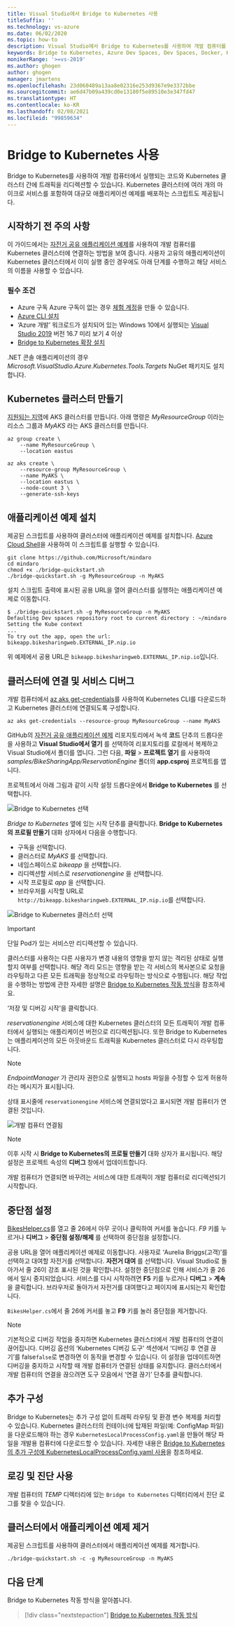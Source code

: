 ```yaml
---
title: Visual Studio에서 Bridge to Kubernetes 사용
titleSuffix: ''
ms.technology: vs-azure
ms.date: 06/02/2020
ms.topic: how-to
description: Visual Studio에서 Bridge to Kubernetes를 사용하여 개발 컴퓨터를 Kubernetes 클러스터에 연결하는 방법을 알아봅니다.
keywords: Bridge to Kubernetes, Azure Dev Spaces, Dev Spaces, Docker, Kubernetes, Azure, 컨테이너
monikerRange: '>=vs-2019'
ms.author: ghogen
author: ghogen
manager: jmartens
ms.openlocfilehash: 23d060489a13aa8e02316e253d9367e9e3372bbe
ms.sourcegitcommit: ae6d47b09a439cd0e13180f5e89510e3e347fd47
ms.translationtype: HT
ms.contentlocale: ko-KR
ms.lasthandoff: 02/08/2021
ms.locfileid: "99859634"
---
```

# <a name="use-bridge-to-kubernetes"></a>Bridge to Kubernetes 사용

Bridge to Kubernetes를 사용하여 개발 컴퓨터에서 실행되는 코드와 Kubernetes 클러스터 간에 트래픽을 리디렉션할 수 있습니다. Kubernetes 클러스터에 여러 개의 마이크로 서비스를 포함하여 대규모 애플리케이션 예제를 배포하는 스크립트도 제공됩니다.

## <a name="before-you-begin"></a>시작하기 전 주의 사항

이 가이드에서는 [자전거 공유 애플리케이션 예제][bike-sharing-github]를 사용하여 개발 컴퓨터를 Kubernetes 클러스터에 연결하는 방법을 보여 줍니다. 사용자 고유의 애플리케이션이 Kubernetes 클러스터에서 이미 실행 중인 경우에도 아래 단계를 수행하고 해당 서비스의 이름을 사용할 수 있습니다.

### <a name="prerequisites"></a>필수 조건

* Azure 구독 Azure 구독이 없는 경우 [체험 계정](https://azure.microsoft.com/free)을 만들 수 있습니다.
* [Azure CLI 설치][azure-cli]
* ‘Azure 개발’ 워크로드가 설치되어 있는 Windows 10에서 실행되는 [Visual Studio 2019][visual-studio] 버전 16.7 미리 보기 4 이상
* [Bridge to Kubernetes 확장 설치][btk-extension]

.NET 콘솔 애플리케이션의 경우 *Microsoft.VisualStudio.Azure.Kubernetes.Tools.Targets* NuGet 패키지도 설치합니다.

## <a name="create-a-kubernetes-cluster"></a>Kubernetes 클러스터 만들기

[지원되는 지역][supported-regions]에 AKS 클러스터를 만듭니다. 아래 명령은 *MyResourceGroup* 이라는 리소스 그룹과 *MyAKS* 라는 AKS 클러스터를 만듭니다.

```azurecli-interactive
az group create \
    --name MyResourceGroup \
    --location eastus

az aks create \
    --resource-group MyResourceGroup \
    --name MyAKS \
    --location eastus \
    --node-count 3 \
    --generate-ssh-keys
```

## <a name="install-the-sample-application"></a>애플리케이션 예제 설치

제공된 스크립트를 사용하여 클러스터에 애플리케이션 예제를 설치합니다. [Azure Cloud Shell][azure-cloud-shell]을 사용하여 이 스크립트를 실행할 수 있습니다.

```azurecli-interactive
git clone https://github.com/Microsoft/mindaro
cd mindaro
chmod +x ./bridge-quickstart.sh
./bridge-quickstart.sh -g MyResourceGroup -n MyAKS
```

설치 스크립트 출력에 표시된 공용 URL을 열어 클러스터를 실행하는 애플리케이션 예제로 이동합니다.

```console
$ ./bridge-quickstart.sh -g MyResourceGroup -n MyAKS
Defaulting Dev spaces repository root to current directory : ~/mindaro
Setting the Kube context
...
To try out the app, open the url:
bikeapp.bikesharingweb.EXTERNAL_IP.nip.io
```

위 예제에서 공용 URL은 `bikeapp.bikesharingweb.EXTERNAL_IP.nip.io`입니다.

## <a name="connect-to-your-cluster-and-debug-a-service"></a>클러스터에 연결 및 서비스 디버그

개발 컴퓨터에서 [az aks get-credentials][az-aks-get-credentials]를 사용하여 Kubernetes CLI를 다운로드하고 Kubernetes 클러스터에 연결되도록 구성합니다.

```azurecli
az aks get-credentials --resource-group MyResourceGroup --name MyAKS
```

GitHub의 [자전거 공유 애플리케이션 예제][bike-sharing-github] 리포지토리에서 녹색 **코드** 단추의 드롭다운을 사용하고 **Visual Studio에서 열기** 를 선택하여 리포지토리를 로컬에서 복제하고 Visual Studio에서 폴더를 엽니다. 그런 다음, **파일** > **프로젝트 열기** 를 사용하여 *samples/BikeSharingApp/ReservationEngine* 폴더의 **app.csproj** 프로젝트를 엽니다.

프로젝트에서 아래 그림과 같이 시작 설정 드롭다운에서 **Bridge to Kubernetes** 를 선택합니다.

![Bridge to Kubernetes 선택](media/bridge-to-kubernetes/choose-bridge-to-kubernetes.png)

*Bridge to Kubernetes* 옆에 있는 시작 단추를 클릭합니다. **Bridge to Kubernetes의 프로필 만들기** 대화 상자에서 다음을 수행합니다.

* 구독을 선택합니다.
* 클러스터로 *MyAKS* 를 선택합니다.
* 네임스페이스로 *bikeapp* 을 선택합니다.
* 리디렉션할 서비스로 *reservationengine* 을 선택합니다.
* 시작 프로필로 *app* 을 선택합니다.
* 브라우저를 시작할 URL로 `http://bikeapp.bikesharingweb.EXTERNAL_IP.nip.io`를 선택합니다.

![Bridge to Kubernetes 클러스터 선택](media/bridge-to-kubernetes/choose-bridge-cluster2.png)

> [!IMPORTANT]
> 단일 Pod가 있는 서비스만 리디렉션할 수 있습니다.

클러스터를 사용하는 다른 사용자가 변경 내용의 영향을 받지 않는 격리된 상태로 실행할지 여부를 선택합니다. 해당 격리 모드는 영향을 받는 각 서비스의 복사본으로 요청을 라우팅하고 다른 모든 트래픽을 정상적으로 라우팅하는 방식으로 수행됩니다. 해당 작업을 수행하는 방법에 관한 자세한 설명은 [Bridge to Kubernetes 작동 방식][btk-overview-routing]을 참조하세요.

‘저장 및 디버깅 시작’을 클릭합니다.

*reservationengine* 서비스에 대한 Kubernetes 클러스터의 모든 트래픽이 개발 컴퓨터에서 실행되는 애플리케이션 버전으로 리디렉션됩니다. 또한 Bridge to Kubernetes는 애플리케이션의 모든 아웃바운드 트래픽을 Kubernetes 클러스터로 다시 라우팅합니다.

> [!NOTE]
> *EndpointManager* 가 관리자 권한으로 실행되고 hosts 파일을 수정할 수 있게 허용하라는 메시지가 표시됩니다.

상태 표시줄에 `reservationengine` 서비스에 연결되었다고 표시되면 개발 컴퓨터가 연결된 것입니다.

![개발 컴퓨터 연결됨](media/bridge-to-kubernetes/development-computer-connected.png)

> [!NOTE]
> 이후 시작 시 **Bridge to Kubernetes의 프로필 만들기** 대화 상자가 표시됩니다. 해당 설정은 프로젝트 속성의 **디버그** 창에서 업데이트합니다.

개발 컴퓨터가 연결되면 바꾸려는 서비스에 대한 트래픽이 개발 컴퓨터로 리디렉션되기 시작합니다.

## <a name="set-a-break-point"></a>중단점 설정

[BikesHelper.cs][bikeshelper-cs-breakpoint]를 열고 줄 26에서 아무 곳이나 클릭하여 커서를 놓습니다. *F9* 키를 누르거나 **디버그** > **중단점 설정/해제** 를 선택하여 중단점을 설정합니다.

공용 URL을 열어 애플리케이션 예제로 이동합니다. 사용자로 ‘Aurelia Briggs(고객)’를 선택하고 대여할 자전거를 선택합니다. **자전거 대여** 를 선택합니다. Visual Studio로 돌아가서 줄 26이 강조 표시된 것을 확인합니다. 설정한 중단점으로 인해 서비스가 줄 26에서 일시 중지되었습니다. 서비스를 다시 시작하려면 **F5** 키를 누르거나 **디버그** > **계속** 을 클릭합니다. 브라우저로 돌아가서 자전거를 대여했다고 페이지에 표시되는지 확인합니다.

`BikesHelper.cs`에서 줄 26에 커서를 놓고 **F9** 키를 눌러 중단점을 제거합니다.

> [!NOTE]
> 기본적으로 디버깅 작업을 중지하면 Kubernetes 클러스터에서 개발 컴퓨터의 연결이 끊어집니다. 디버깅 옵션의 ‘Kubernetes 디버깅 도구’ 섹션에서 ‘디버깅 후 연결 끊기’를 false`false`로 변경하면 이 동작을 변경할 수 있습니다. 이 설정을 업데이트하면 디버깅을 중지하고 시작할 때 개발 컴퓨터가 연결된 상태를 유지합니다. 클러스터에서 개발 컴퓨터의 연결을 끊으려면 도구 모음에서 ‘연결 끊기’ 단추를 클릭합니다.

## <a name="additional-configuration"></a>추가 구성

Bridge to Kubernetes는 추가 구성 없이 트래픽 라우팅 및 환경 변수 복제를 처리할 수 있습니다. Kubernetes 클러스터의 컨테이너에 탑재된 파일(예: ConfigMap 파일)을 다운로드해야 하는 경우 `KubernetesLocalProcessConfig.yaml`을 만들어 해당 파일을 개발용 컴퓨터에 다운로드할 수 있습니다. 자세한 내용은 [Bridge to Kubernetes의 추가 구성에 KubernetesLocalProcessConfig.yaml 사용][kubernetesLocalProcessConfig-yaml]을 참조하세요.

## <a name="using-logging-and-diagnostics"></a>로깅 및 진단 사용

개발 컴퓨터의 *TEMP* 디렉터리에 있는 `Bridge to Kubernetes` 디렉터리에서 진단 로그를 찾을 수 있습니다. 

## <a name="remove-the-sample-application-from-your-cluster"></a>클러스터에서 애플리케이션 예제 제거

제공된 스크립트를 사용하여 클러스터에서 애플리케이션 예제를 제거합니다.

```azurecli-interactive
./bridge-quickstart.sh -c -g MyResourceGroup -n MyAKS
```

## <a name="next-steps"></a>다음 단계

Bridge to Kubernetes 작동 방식을 알아봅니다.

> [!div class="nextstepaction"]
> [Bridge to Kubernetes 작동 방식](overview-bridge-to-kubernetes.md)

[azds-cli]: /azure/dev-spaces/how-to/install-dev-spaces#install-the-client-side-tools
[azds-vs-code]: https://marketplace.visualstudio.com/items?itemName=azuredevspaces.azds
[azure-cli]: /cli/azure/install-azure-cli?view=azure-cli-lates&preserve-view=true
[azure-cloud-shell]: /azure/cloud-shell/overview.md
[az-aks-get-credentials]: /cli/azure/aks?view=azure-cli-latest&preserve-view=true#az-aks-get-credentials
[az-aks-vs-code]: https://marketplace.visualstudio.com/items?itemName=ms-kubernetes-tools.vscode-aks-tools
[bike-sharing-github]: https://github.com/Microsoft/mindaro
[preview-terms]: https://azure.microsoft.com/support/legal/preview-supplemental-terms/
[bikeshelper-cs-breakpoint]: https://github.com/Microsoft/mindaro/blob/master/samples/BikeSharingApp/ReservationEngine/BikesHelper.cs#L26
[supported-regions]: https://azure.microsoft.com/global-infrastructure/services/?products=kubernetes-service
[troubleshooting]: /azure/dev-spaces/troubleshooting#fail-to-restore-original-configuration-of-deployment-on-cluster
[visual-studio]: https://www.visualstudio.com/vs/
[btk-extension]: https://marketplace.visualstudio.com/items?itemName=ms-azuretools.mindaro
[kubernetesLocalProcessConfig-yaml]: configure-bridge-to-kubernetes.md
[btk-overview-routing]: overview-bridge-to-kubernetes.md#using-routing-capabilities-for-developing-in-isolation